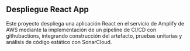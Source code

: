 ## Despliegue React App

Este proyecto despliega una aplicación React en el servicio de Amplify de AWS mediante la implementación de un pipeline de CI/CD con githubactions, integrando construcción del artefacto, pruebas unitarias y análisis de código estático con SonarCloud. 
